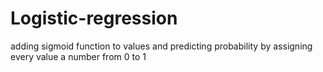 # Logistic-regression
 adding sigmoid function to values and predicting probability by assigning every value a number from 0 to 1

